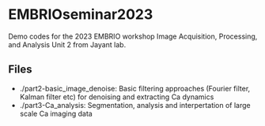 # EMBRIOseminar2023

Demo codes for the 2023 EMBRIO workshop Image Acquisition, Processing, and Analysis Unit 2 from Jayant lab.

## Files ##
* ./part2-basic_image_denoise: Basic filtering approaches (Fourier filter, Kalman filter etc) for denoising and extracting Ca dynamics 
* ./part3-Ca_analysis: Segmentation, analysis and interpertation of large scale Ca imaging data